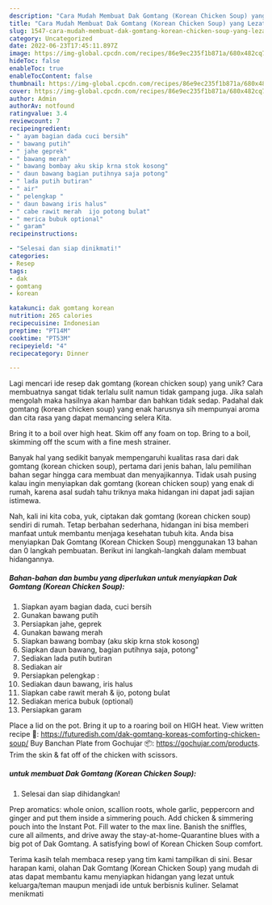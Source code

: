```yaml
---
description: "Cara Mudah Membuat Dak Gomtang (Korean Chicken Soup) yang Lezat Sekali"
title: "Cara Mudah Membuat Dak Gomtang (Korean Chicken Soup) yang Lezat Sekali"
slug: 1547-cara-mudah-membuat-dak-gomtang-korean-chicken-soup-yang-lezat-sekali
category: Uncategorized
date: 2022-06-23T17:45:11.897Z
image: https://img-global.cpcdn.com/recipes/86e9ec235f1b871a/680x482cq70/dak-gomtang-korean-chicken-soup-foto-resep-utama.jpg
hideToc: false
enableToc: true
enableTocContent: false
thumbnail: https://img-global.cpcdn.com/recipes/86e9ec235f1b871a/680x482cq70/dak-gomtang-korean-chicken-soup-foto-resep-utama.jpg
cover: https://img-global.cpcdn.com/recipes/86e9ec235f1b871a/680x482cq70/dak-gomtang-korean-chicken-soup-foto-resep-utama.jpg
author: Admin
authorAv: notfound
ratingvalue: 3.4
reviewcount: 7
recipeingredient:
- " ayam bagian dada cuci bersih"
- " bawang putih"
- " jahe geprek"
- " bawang merah"
- " bawang bombay aku skip krna stok kosong"
- " daun bawang bagian putihnya saja potong"
- " lada putih butiran"
- " air"
- " pelengkap "
- " daun bawang iris halus"
- " cabe rawit merah  ijo potong bulat"
- " merica bubuk optional"
- " garam"
recipeinstructions:

- "Selesai dan siap dinikmati!"
categories:
- Resep
tags:
- dak
- gomtang
- korean

katakunci: dak gomtang korean 
nutrition: 265 calories
recipecuisine: Indonesian
preptime: "PT14M"
cooktime: "PT53M"
recipeyield: "4"
recipecategory: Dinner

---
```





Lagi mencari ide resep dak gomtang (korean chicken soup) yang unik? Cara membuatnya sangat tidak terlalu sulit namun tidak gampang juga. Jika salah mengolah maka hasilnya akan hambar dan bahkan tidak sedap. Padahal dak gomtang (korean chicken soup) yang enak harusnya sih mempunyai aroma dan cita rasa yang dapat memancing selera Kita.





Bring it to a boil over high heat. Skim off any foam on top. Bring to a boil, skimming off the scum with a fine mesh strainer.

Banyak hal yang sedikit banyak mempengaruhi kualitas rasa dari dak gomtang (korean chicken soup), pertama dari jenis bahan, lalu pemilihan bahan segar hingga cara membuat dan menyajikannya. Tidak usah pusing kalau ingin menyiapkan dak gomtang (korean chicken soup) yang enak di rumah, karena asal sudah tahu triknya maka hidangan ini dapat jadi sajian istimewa.






Nah, kali ini kita coba, yuk, ciptakan dak gomtang (korean chicken soup) sendiri di rumah. Tetap berbahan sederhana, hidangan ini bisa memberi manfaat untuk membantu menjaga kesehatan tubuh kita. Anda bisa menyiapkan Dak Gomtang (Korean Chicken Soup) menggunakan 13 bahan dan 0 langkah pembuatan. Berikut ini langkah-langkah dalam membuat hidangannya.

<!--inarticleads1-->

##### Bahan-bahan dan bumbu yang diperlukan untuk menyiapkan Dak Gomtang (Korean Chicken Soup):

1. Siapkan  ayam bagian dada, cuci bersih
1. Gunakan  bawang putih
1. Persiapkan  jahe, geprek
1. Gunakan  bawang merah
1. Siapkan  bawang bombay (aku skip krna stok kosong)
1. Siapkan  daun bawang, bagian putihnya saja, potong&#34;
1. Sediakan  lada putih butiran
1. Sediakan  air
1. Persiapkan  pelengkap :
1. Sediakan  daun bawang, iris halus
1. Siapkan  cabe rawit merah &amp; ijo, potong bulat
1. Sediakan  merica bubuk (optional)
1. Persiapkan  garam


Place a lid on the pot. Bring it up to a roaring boil on HIGH heat. View written recipe 📝: https://futuredish.com/dak-gomtang-koreas-comforting-chicken-soup/ Buy Banchan Plate from Gochujar 📦: https://gochujar.com/products. Trim the skin &amp; fat off of the chicken with scissors. 

<!--inarticleads2-->

#####  untuk membuat Dak Gomtang (Korean Chicken Soup):


1. Selesai dan siap dihidangkan!

Prep aromatics: whole onion, scallion roots, whole garlic, peppercorn and ginger and put them inside a simmering pouch. Add chicken &amp; simmering pouch into the Instant Pot. Fill water to the max line. Banish the sniffles, cure all ailments, and drive away the stay-at-home-Quarantine blues with a big pot of Dak Gomtang. A satisfying bowl of Korean Chicken Soup comfort. 

Terima kasih telah membaca resep yang tim kami tampilkan di sini. Besar harapan kami, olahan Dak Gomtang (Korean Chicken Soup) yang mudah di atas dapat membantu kamu menyiapkan hidangan yang lezat untuk keluarga/teman maupun menjadi ide untuk berbisnis kuliner. Selamat menikmati
